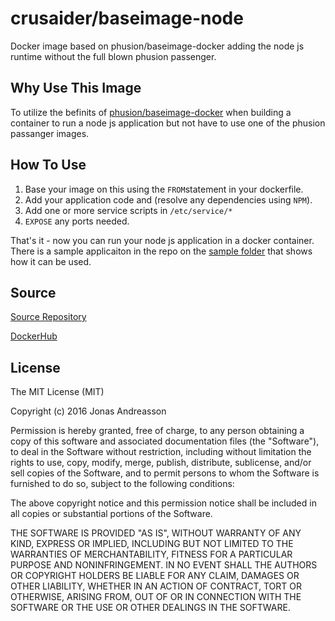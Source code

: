 # crusaider/baseimage-node
Docker image based on phusion/baseimage-docker adding the node js runtime without the full blown phusion passenger.

## Why Use This Image
To utilize the befinits of [phusion/baseimage-docker](https://github.com/phusion/baseimage-docker) when building a container to run a node js application but not have to use one of the phusion passanger images.

## How To Use
1. Base your image on this using the `FROM`statement in your dockerfile.
1. Add your application code and (resolve any dependencies using `NPM`).
1. Add one or more service scripts in `/etc/service/*`
1. `EXPOSE` any ports needed.

That's it - now you can run your node js application in a docker container. There is a sample applicaiton in the repo on the [sample folder](https://github.com/crusaider/baseimage-node/sample) that shows how it can be used.

## Source
[Source Repository](https://github.com/crusaider/baseimage-node)

[DockerHub](https://hub.docker.com/r/crusaider/baseimage-node/)

## License

The MIT License (MIT)

Copyright (c) 2016 Jonas Andreasson

Permission is hereby granted, free of charge, to any person obtaining a copy of this software and associated documentation files (the "Software"), to deal in the Software without restriction, including without limitation the rights to use, copy, modify, merge, publish, distribute, sublicense, and/or sell copies of the Software, and to permit persons to whom the Software is furnished to do so, subject to the following conditions:

The above copyright notice and this permission notice shall be included in all copies or substantial portions of the Software.

THE SOFTWARE IS PROVIDED "AS IS", WITHOUT WARRANTY OF ANY KIND, EXPRESS OR IMPLIED, INCLUDING BUT NOT LIMITED TO THE WARRANTIES OF MERCHANTABILITY, FITNESS FOR A PARTICULAR PURPOSE AND NONINFRINGEMENT. IN NO EVENT SHALL THE AUTHORS OR COPYRIGHT HOLDERS BE LIABLE FOR ANY CLAIM, DAMAGES OR OTHER LIABILITY, WHETHER IN AN ACTION OF CONTRACT, TORT OR OTHERWISE, ARISING FROM, OUT OF OR IN CONNECTION WITH THE SOFTWARE OR THE USE OR OTHER DEALINGS IN THE SOFTWARE.